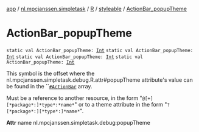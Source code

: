 [app](../../../index.md) / [nl.mpcjanssen.simpletask](../../index.md) / [R](../index.md) / [styleable](index.md) / [ActionBar_popupTheme](.)

# ActionBar_popupTheme

`static val ActionBar_popupTheme: `[`Int`](https://kotlinlang.org/api/latest/jvm/stdlib/kotlin/-int/index.html)
`static val ActionBar_popupTheme: `[`Int`](https://kotlinlang.org/api/latest/jvm/stdlib/kotlin/-int/index.html)
`static val ActionBar_popupTheme: `[`Int`](https://kotlinlang.org/api/latest/jvm/stdlib/kotlin/-int/index.html)
`static val ActionBar_popupTheme: `[`Int`](https://kotlinlang.org/api/latest/jvm/stdlib/kotlin/-int/index.html)

This symbol is the offset where the nl.mpcjanssen.simpletask.debug.R.attr#popupTheme attribute's value can be found in the ``[`#ActionBar`](-action-bar.md) array.

Must be a reference to another resource, in the form "`@[+][*package*:]*type*:*name*`" or to a theme attribute in the form "`?[*package*:][*type*:]*name*`".

**Attr**
name nl.mpcjanssen.simpletask.debug:popupTheme

